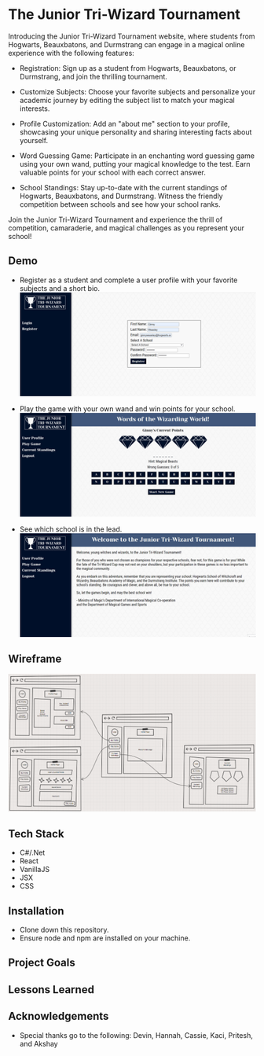 # The Junior Tri-Wizard Tournament
Introducing the Junior Tri-Wizard Tournament website, where students from Hogwarts, Beauxbatons, and Durmstrang can engage in a magical online experience with the following features:

- Registration: Sign up as a student from Hogwarts, Beauxbatons, or Durmstrang, and join the thrilling tournament.

- Customize Subjects: Choose your favorite subjects and personalize your academic journey by editing the subject list to match your magical interests.

- Profile Customization: Add an "about me" section to your profile, showcasing your unique personality and sharing interesting facts about yourself.

- Word Guessing Game: Participate in an enchanting word guessing game using your own wand, putting your magical knowledge to the test. Earn valuable points for your school with each correct answer.

- School Standings: Stay up-to-date with the current standings of Hogwarts, Beauxbatons, and Durmstrang. Witness the friendly competition between schools and see how your school ranks.

Join the Junior Tri-Wizard Tournament and experience the thrill of competition, camaraderie, and magical challenges as you represent your school! 

## Demo
- Register as a student and complete a user profile with your favorite subjects and a short bio.
![](register_user_profile.gif)

- Play the game with your own wand and win points for your school.
![](play_game.gif)

- See which school is in the lead.
![](current_standings.gif)

## Wireframe
![wireframe](https://github.com/jennykayekitchen/tri-wizard-tournament/blob/main/wireframe.png)

## Tech Stack

- C#/.Net
- React
- VanillaJS
- JSX
- CSS


## Installation

- Clone down this repository.
- Ensure node and npm are installed on your machine.

## Project Goals



## Lessons Learned



## Acknowledgements

- Special thanks go to the following: Devin, Hannah, Cassie, Kaci, Pritesh, and Akshay

